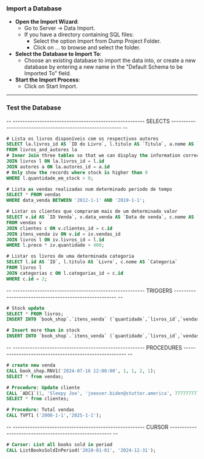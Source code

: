 ### Import a Database

   - **Open the Import Wizard**:
       - Go to Server -> Data Import.
       - If you have a directory containing SQL files:
           - Select the option Import from Dump Project Folder.
           - Click on ... to browse and select the folder.
   - **Select the Database to Import To**:
       - Choose an existing database to import the data into, or create a new database by entering a new name in the "Default Schema to be Imported To" field.
   - **Start the Import Process**:
       - Click on Start Import.

---

### Test the Database

-- ------------------------------------------------------ SELECTS --------------------------------------------------------- --

~~~sql
# Lista os livros disponíveis com os respectivos autores
SELECT la.livros_id AS `ID do Livro`, l.titulo AS `Titulo`, a.nome AS `Nome do Autor` 
FROM livros_and_autores la
# Inner Join three tables so that we can display the information correctly
JOIN livros l ON la.livros_id = l.id 
JOIN autores a ON la.autores_id = a.id
# Only show the records where stock is higher than 0
WHERE l.quantidade_em_stock > 0;  
~~~

~~~sql
# Lista as vendas realizadas num determinado periodo de tempo
SELECT * FROM vendas 
WHERE data_venda BETWEEN '2012-1-1' AND '2019-1-1';
~~~

~~~sql
# Listar os clientes que compraram mais de um determinado valor
SELECT v.id AS `ID Venda`, v.data_venda AS `Data de venda`, c.nome AS `Nome Cliente`, l.titulo AS `Livro`, (iv.quantidade * l.preco) AS `Preço Total` 
FROM vendas v
JOIN clientes c ON v.clientes_id = c.id
JOIN itens_venda iv ON v.id = iv.vendas_id
JOIN livros l ON iv.livros_id = l.id
WHERE l.preco * iv.quantidade > 400;
~~~

~~~sql
# Listar os livros de uma determinada categoria
SELECT l.id AS `ID`, l.titulo AS `Livro`, c.nome AS `Categoria` 
FROM livros l
JOIN categorias c ON l.categorias_id = c.id
WHERE c.id = 2;
~~~

-- ------------------------------------------------------ TRIGGERS ------------------------------------------------------ --

~~~sql
# Stock update
SELECT * FROM livros;
INSERT INTO `book_shop`.`itens_venda` (`quantidade`,`livros_id`,`vendas_id`,`vendas_funcionarios_id`,`vendas_clientes_id`) VALUES (1,1,1,1,1);
~~~

~~~sql
# Insert more than in stock
INSERT INTO `book_shop`.`itens_venda` (`quantidade`,`livros_id`,`vendas_id`,`vendas_funcionarios_id`,`vendas_clientes_id`) VALUES (200,1,1,1,1);
~~~

-- ------------------------------------------------------ PROCEDURES ------------------------------------------------------ --

~~~sql
# create new venda
CALL book_shop.RNV1('2024-07-16 12:00:00', 1, 1, 2, 1);
SELECT * from vendas;
~~~

~~~sql
# Procedure: Update cliente
CALL `ADC1`(1, 'Sleepy Joe', 'joeover.biden@stutter.america', 777777777);
SELECT * from clientes;
~~~

~~~sql
# Procedure: Total vendas
CALL TVPT1 ('2000-1-1','2025-1-1');
~~~

-- ------------------------------------------------------ CURSOR ------------------------------------------------------ --

~~~sql
# Cursor: List all books sold in period
CALL ListBooksSoldInPeriod('2010-01-01', '2024-12-31');
~~~
